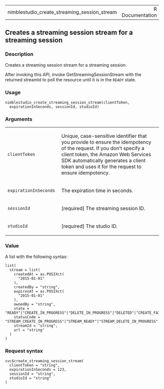 <table style="width: 100%;">
<tbody>
<tr class="odd">
<td>nimblestudio_create_streaming_session_stream</td>
<td style="text-align: right;">R Documentation</td>
</tr>
</tbody>
</table>

## Creates a streaming session stream for a streaming session

### Description

Creates a streaming session stream for a streaming session.

After invoking this API, invoke GetStreamingSessionStream with the
returned streamId to poll the resource until it is in the `READY` state.

### Usage

    nimblestudio_create_streaming_session_stream(clientToken,
      expirationInSeconds, sessionId, studioId)

### Arguments

<table>
<colgroup>
<col style="width: 35%" />
<col style="width: 65%" />
</colgroup>
<tbody>
<tr class="odd">
<td><code
id="nimblestudio_create_streaming_session_stream_:_clientToken">clientToken</code></td>
<td><p>Unique, case-sensitive identifier that you provide to ensure the
idempotency of the request. If you don’t specify a client token, the
Amazon Web Services SDK automatically generates a client token and uses
it for the request to ensure idempotency.</p></td>
</tr>
<tr class="even">
<td><code
id="nimblestudio_create_streaming_session_stream_:_expirationInSeconds">expirationInSeconds</code></td>
<td><p>The expiration time in seconds.</p></td>
</tr>
<tr class="odd">
<td><code
id="nimblestudio_create_streaming_session_stream_:_sessionId">sessionId</code></td>
<td><p>[required] The streaming session ID.</p></td>
</tr>
<tr class="even">
<td><code
id="nimblestudio_create_streaming_session_stream_:_studioId">studioId</code></td>
<td><p>[required] The studio ID.</p></td>
</tr>
</tbody>
</table>

### Value

A list with the following syntax:

    list(
      stream = list(
        createdAt = as.POSIXct(
          "2015-01-01"
        ),
        createdBy = "string",
        expiresAt = as.POSIXct(
          "2015-01-01"
        ),
        ownedBy = "string",
        state = "READY"|"CREATE_IN_PROGRESS"|"DELETE_IN_PROGRESS"|"DELETED"|"CREATE_FAILED"|"DELETE_FAILED",
        statusCode = "STREAM_CREATE_IN_PROGRESS"|"STREAM_READY"|"STREAM_DELETE_IN_PROGRESS"|"STREAM_DELETED"|"INTERNAL_ERROR"|"NETWORK_CONNECTION_ERROR",
        streamId = "string",
        url = "string"
      )
    )

### Request syntax

    svc$create_streaming_session_stream(
      clientToken = "string",
      expirationInSeconds = 123,
      sessionId = "string",
      studioId = "string"
    )
